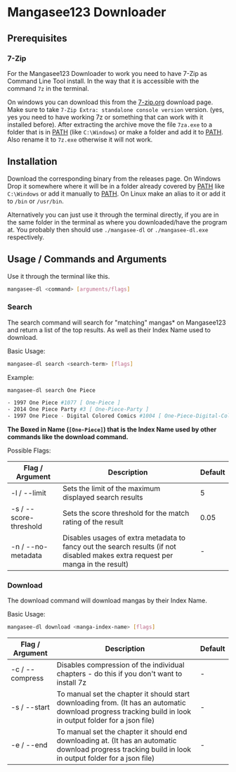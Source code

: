 # Mangasee123 Downloader

## Prerequisites

### 7-Zip

For the Mangasee123 Downloader to work you need to have 7-Zip as Command Line Tool install.
In the way that it is accessible with the command `7z` in the terminal.

On windows you can download this from the [7-zip.org](https://www.7-zip.org/download.html) download page. Make sure to take `7-Zip Extra: standalone console version` version. (yes, yes you need to have working 7z or something that can work with it installed before). After extracting the archive move the file `7za.exe` to a folder that is in [PATH](https://techpp.com/2021/08/26/set-path-variable-in-windows-guide/) (like `C:\Windows`) or make a folder and add it to [PATH](https://techpp.com/2021/08/26/set-path-variable-in-windows-guide/). Also rename it to `7z.exe` otherwise it will not work.

## Installation

Download the corresponding binary from the releases page.
On Windows Drop it somewhere where it will be in a folder already covered by [PATH](https://techpp.com/2021/08/26/set-path-variable-in-windows-guide/) like `C:\Windows` or add it manually to [PATH](https://techpp.com/2021/08/26/set-path-variable-in-windows-guide/).
On Linux make an alias to it or add it to `/bin` or `/usr/bin`.

Alternatively you can just use it through the terminal directly, if you are in the same folder in the terminal as where you downloaded/have the program at. You probably then should use `./mangasee-dl` or `./mangasee-dl.exe` respectively.

## Usage / Commands and Arguments

Use it through the terminal like this.

```bash
mangasee-dl <command> [arguments/flags]
```

### Search

The search command will search for "matching" mangas* on Mangasee123 and return a list of the top results. As well as their Index Name used to download.

Basic Usage:

```bash
mangasee-dl search <search-term> [flags]
```

Example:

```bash
mangasee-dl search One Piece

- 1997 One Piece #1077 [ One-Piece ]
- 2014 One Piece Party #3 [ One-Piece-Party ]
- 1997 One Piece - Digital Colored Comics #1004 [ One-Piece-Digital-Colored-Comics ]
```

**The Boxed in Name (`[One-Piece]`) that is the Index Name used by other commands like the download command.**

Possible Flags:

| Flag / Argument | Description | Default
|-|-|-|
| -l / --limit | Sets the limit of the maximum displayed search results | 5
| -s / --score-threshold | Sets the score threshold for the match rating of the result | 0.05
| -n / --no-metadata | Disables usages of extra metadata to fancy out the search results (if not disabled makes extra request per manga in the result) | -

### Download

The download command will download mangas by their Index Name.

Basic Usage:

```bash
mangasee-dl download <manga-index-name> [flags]
```

| Flag / Argument | Description | Default
|-|-|-|
| -c / --compress | Disables compression of the individual chapters - do this if you don't want to install 7z | -
| -s / --start | To manual set the chapter it should start downloading from. (It has an automatic download progress tracking build in look in output folder for a json file) | -
| -e / --end | To manual set the chapter it should end downloading at. (It has an automatic download progress tracking build in look in output folder for a json file) | -
